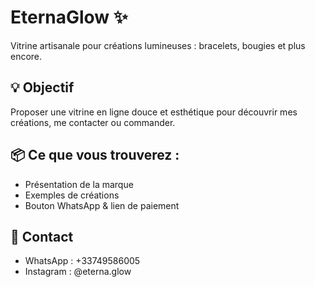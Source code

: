 # EternaGlow ✨

Vitrine artisanale pour créations lumineuses : bracelets, bougies et plus encore.

## 💡 Objectif
Proposer une vitrine en ligne douce et esthétique pour découvrir mes créations, me contacter ou commander.

## 📦 Ce que vous trouverez :
- Présentation de la marque
- Exemples de créations
- Bouton WhatsApp & lien de paiement

## 📩 Contact
- WhatsApp : +33749586005
- Instagram : @eterna.glow
